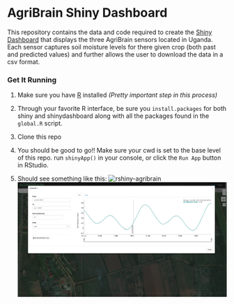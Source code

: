 # AgriBrain Shiny Dashboard

This repository contains the data and code required to create the [Shiny Dashboard](https://rstudio.github.io/shinydashboard/) that displays the three AgriBrain sensors located in Uganda. Each sensor captures soil moisture levels for there given crop (both past and predicted values) and further allows the user to download the data in a csv format. 

### Get It Running
1. Make sure you have [R](https://cran.r-project.org/doc/manuals/r-release/R-admin.html) installed *(Pretty important step in this process)*

2. Through your favorite R interface, be sure you `install.packages` for both shiny and shinydashboard along with all the packages found in the `global.R` script.

3. Clone this repo

4. You should be good to go!! Make sure your cwd is set to the base level of this repo. run `shinyApp()` in your console, or click the `Run App` button in RStudio.

5. Should see something like this:
![rshiny-agribrain](screenshots/ss_devices.png)
![rshiny-agribrain_data](screenshots/ss_data.png)
